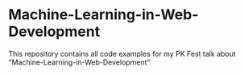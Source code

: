 # Machine-Learning-in-Web-Development
This repository contains all code examples for my PK Fest talk about "Machine-Learning-in-Web-Development"
